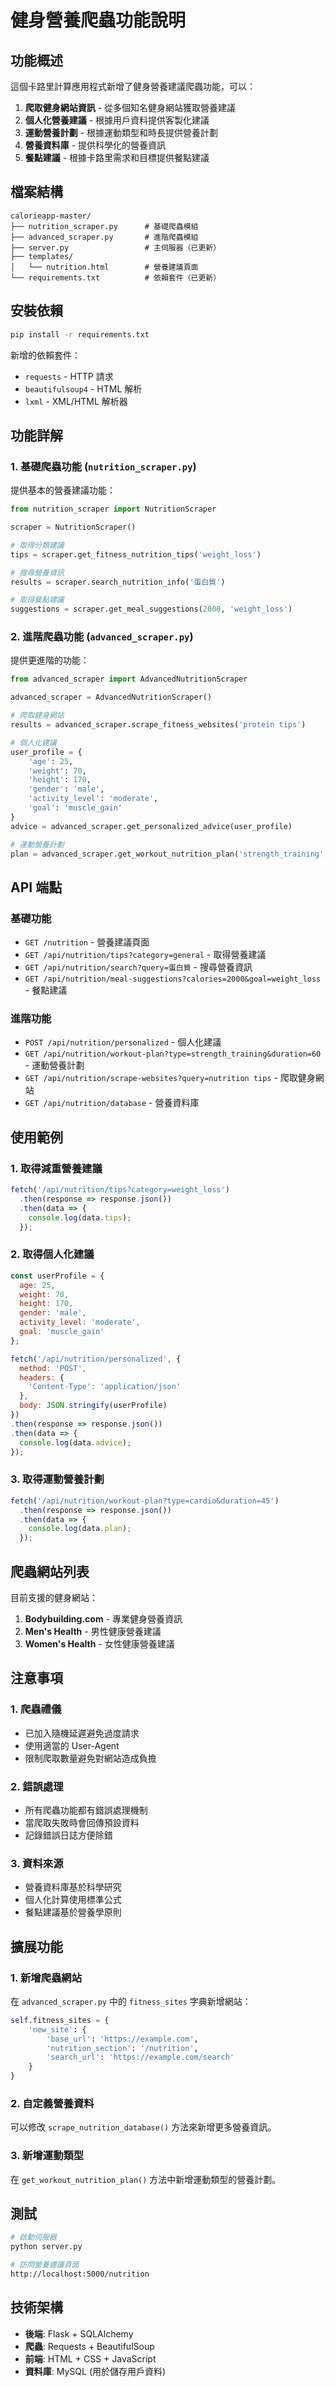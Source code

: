 # 健身營養爬蟲功能說明

## 功能概述

這個卡路里計算應用程式新增了健身營養建議爬蟲功能，可以：

1. **爬取健身網站資訊** - 從多個知名健身網站獲取營養建議
2. **個人化營養建議** - 根據用戶資料提供客製化建議
3. **運動營養計劃** - 根據運動類型和時長提供營養計劃
4. **營養資料庫** - 提供科學化的營養資訊
5. **餐點建議** - 根據卡路里需求和目標提供餐點建議

## 檔案結構

```
calorieapp-master/
├── nutrition_scraper.py      # 基礎爬蟲模組
├── advanced_scraper.py       # 進階爬蟲模組
├── server.py                 # 主伺服器（已更新）
├── templates/
│   └── nutrition.html        # 營養建議頁面
└── requirements.txt          # 依賴套件（已更新）
```

## 安裝依賴

```bash
pip install -r requirements.txt
```

新增的依賴套件：
- `requests` - HTTP 請求
- `beautifulsoup4` - HTML 解析
- `lxml` - XML/HTML 解析器

## 功能詳解

### 1. 基礎爬蟲功能 (`nutrition_scraper.py`)

提供基本的營養建議功能：

```python
from nutrition_scraper import NutritionScraper

scraper = NutritionScraper()

# 取得分類建議
tips = scraper.get_fitness_nutrition_tips('weight_loss')

# 搜尋營養資訊
results = scraper.search_nutrition_info('蛋白質')

# 取得餐點建議
suggestions = scraper.get_meal_suggestions(2000, 'weight_loss')
```

### 2. 進階爬蟲功能 (`advanced_scraper.py`)

提供更進階的功能：

```python
from advanced_scraper import AdvancedNutritionScraper

advanced_scraper = AdvancedNutritionScraper()

# 爬取健身網站
results = advanced_scraper.scrape_fitness_websites('protein tips')

# 個人化建議
user_profile = {
    'age': 25,
    'weight': 70,
    'height': 170,
    'gender': 'male',
    'activity_level': 'moderate',
    'goal': 'muscle_gain'
}
advice = advanced_scraper.get_personalized_advice(user_profile)

# 運動營養計劃
plan = advanced_scraper.get_workout_nutrition_plan('strength_training', 60)
```

## API 端點

### 基礎功能

- `GET /nutrition` - 營養建議頁面
- `GET /api/nutrition/tips?category=general` - 取得營養建議
- `GET /api/nutrition/search?query=蛋白質` - 搜尋營養資訊
- `GET /api/nutrition/meal-suggestions?calories=2000&goal=weight_loss` - 餐點建議

### 進階功能

- `POST /api/nutrition/personalized` - 個人化建議
- `GET /api/nutrition/workout-plan?type=strength_training&duration=60` - 運動營養計劃
- `GET /api/nutrition/scrape-websites?query=nutrition tips` - 爬取健身網站
- `GET /api/nutrition/database` - 營養資料庫

## 使用範例

### 1. 取得減重營養建議

```javascript
fetch('/api/nutrition/tips?category=weight_loss')
  .then(response => response.json())
  .then(data => {
    console.log(data.tips);
  });
```

### 2. 取得個人化建議

```javascript
const userProfile = {
  age: 25,
  weight: 70,
  height: 170,
  gender: 'male',
  activity_level: 'moderate',
  goal: 'muscle_gain'
};

fetch('/api/nutrition/personalized', {
  method: 'POST',
  headers: {
    'Content-Type': 'application/json'
  },
  body: JSON.stringify(userProfile)
})
.then(response => response.json())
.then(data => {
  console.log(data.advice);
});
```

### 3. 取得運動營養計劃

```javascript
fetch('/api/nutrition/workout-plan?type=cardio&duration=45')
  .then(response => response.json())
  .then(data => {
    console.log(data.plan);
  });
```

## 爬蟲網站列表

目前支援的健身網站：

1. **Bodybuilding.com** - 專業健身營養資訊
2. **Men's Health** - 男性健康營養建議
3. **Women's Health** - 女性健康營養建議

## 注意事項

### 1. 爬蟲禮儀

- 已加入隨機延遲避免過度請求
- 使用適當的 User-Agent
- 限制爬取數量避免對網站造成負擔

### 2. 錯誤處理

- 所有爬蟲功能都有錯誤處理機制
- 當爬取失敗時會回傳預設資料
- 記錄錯誤日誌方便除錯

### 3. 資料來源

- 營養資料庫基於科學研究
- 個人化計算使用標準公式
- 餐點建議基於營養學原則

## 擴展功能

### 1. 新增爬蟲網站

在 `advanced_scraper.py` 中的 `fitness_sites` 字典新增網站：

```python
self.fitness_sites = {
    'new_site': {
        'base_url': 'https://example.com',
        'nutrition_section': '/nutrition',
        'search_url': 'https://example.com/search'
    }
}
```

### 2. 自定義營養資料

可以修改 `scrape_nutrition_database()` 方法來新增更多營養資訊。

### 3. 新增運動類型

在 `get_workout_nutrition_plan()` 方法中新增運動類型的營養計劃。

## 測試

```bash
# 啟動伺服器
python server.py

# 訪問營養建議頁面
http://localhost:5000/nutrition
```



## 技術架構

- **後端**: Flask + SQLAlchemy
- **爬蟲**: Requests + BeautifulSoup
- **前端**: HTML + CSS + JavaScript
- **資料庫**: MySQL (用於儲存用戶資料)

